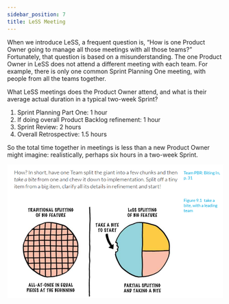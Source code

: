 ```yaml
---
sidebar_position: 7
title: LeSS Meeting
---
```


When we introduce LeSS, a frequent question is, “How is one Product Owner going to manage all those meetings with all those teams?” Fortunately, that question is based on a misunderstanding. The one Product Owner in LeSS does not attend a different meeting with each team. For example, there is only one common Sprint Planning One meeting, with people from all the teams together.

What LeSS meetings does the Product Owner attend, and what is their average actual duration in a typical two-week Sprint?

1. Sprint Planning Part One: 1 hour  
2. If doing overall Product Backlog refinement: 1 hour  
3. Sprint Review: 2 hours  
4. Overall Retrospective: 1.5 hours

So the total time together in meetings is less than a new Product Owner might imagine: realistically, perhaps six hours in a two-week Sprint.

![alt text](big_feature.png)